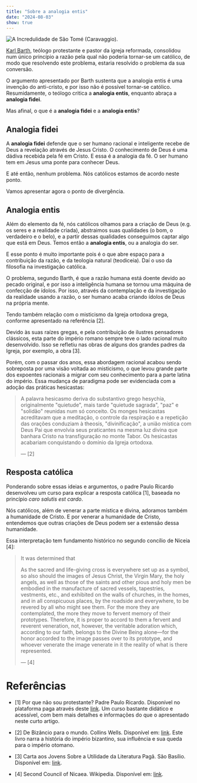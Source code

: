 ```yaml
---
title: "Sobre a analogia entis"
date: "2024-08-03"
show: true
---
```


![A Incredulidade de São Tomé (Caravaggio).](/post-images/sobre-a-analogia-entis/640px-Caravaggio_-_The_Incredulity_of_Saint_Thomas.jpg "Por Caravaggio - ![img](http://www.christusrex.org/www2/art/images/carav10.jpg), Domínio público, <https://commons.wikimedia.org/w/index.php?curid=6804893>.")

[Karl Barth](https://en.wikipedia.org/wiki/Karl_Barth), teólogo protestante e pastor da igreja reformada, consolidou num único princípio a razão pela qual não poderia tornar-se um católico, de modo que resolvendo este problema, estaria resolvido o problema da sua conversão.

O argumento apresentado por Barth sustenta que a analogia entis é uma invenção do anti-cristo, e por isso não é possível tornar-se católico. Resumidamente, o teólogo critica a **analogia entis**, enquanto abraça a **analogia fidei**.

Mas afinal, o que é a **analogia fidei** e a **analogia entis**?

## Analogia fidei

A **analogia fidei** defende que o ser humano racional e inteligente recebe de Deus a revelação através de Jesus Cristo. O conhecimento de Deus é uma dádiva recebida pela fé em Cristo. E essa é a analogia da fé. O ser humano tem em Jesus uma ponte para conhecer Deus.

E até então, nenhum problema. Nós católicos estamos de acordo neste ponto.

Vamos apresentar agora o ponto de divergência.

## Analogia entis

Além do elemento da fé, nós católicos olhamos para a criação de Deus (e.g. os seres e a realidade criada), abstraimos suas qualidades (o bom, o verdadeiro e o belo), e a partir dessas qualidades conseguimos captar algo que está em Deus. Temos então a **analogia entis**, ou a analogia do ser.

E esse ponto é muito importante pois é o que abre espaço para a contribuição da razão, e da teologia natural (teodiceia). Daí o uso da filosofia na investigação católica.

O problema, segundo Barth, é que a razão humana está doente devido ao pecado original, e por isso a inteligência humana se tornou uma máquina de confecção de ídolos. Por isso, através da contemplação e da investigação da realidade usando a razão, o ser humano acaba criando ídolos de Deus na própria mente.

Tendo também relação com o misticismo da Igreja ortodoxa grega, conforme apresentado na referência [2].

Devido às suas raízes gregas, e pela contribuição de ilustres pensadores clássicos, esta parte do império romano sempre teve o lado racional muito desenvolvido. Isso se refletiu nas obras de alguns dos grandes padres da Igreja, por exemplo, a obra [3].

Porém, com o passar dos anos, essa abordagem racional acabou sendo sobreposta por uma visão voltada ao misticismo, o que levou grande parte dos expoentes racionais a migrar com seu conhecimento para a parte latina do império. Essa mudança de paradigma pode ser evidenciada com a adoção das práticas hesicastas:

> A palavra hesicasmo deriva do substantivo grego hesychia, originalmente "quietude", mais tarde "quietude sagrada", "paz" e "solidão" reunidas num só conceito. Os monges hesicastas acreditavam que a meditação, o controle da respiração e a repetição das orações conduziam à theosis, "divinificação", a união mística com Deus Pai que envolvia seus praticantes na mesma luz divina que banhara Cristo na transfiguração no monte Tabor. Os hesicastas acabariam conquistando o domínio da Igreja ortodoxa.
>
> &#x2014; [2]

## Resposta católica

Ponderando sobre essas ideias e argumentos, o padre Paulo Ricardo desenvolveu um curso para explicar a resposta católica [1], baseada no princípio *caro salutis est cardo*.

Nós católicos, além de venerar a parte mística e divina, adoramos também a humanidade de Cristo. E por venerar a humanidade de Cristo, entendemos que outras criações de Deus podem ser a extensão dessa humanidade.

Essa interpretação tem fundamento histórico no segundo concílio de Niceia [4]:

> It was determined that
>
> As the sacred and life-giving cross is everywhere set up as a symbol, so also should the images of Jesus Christ, the Virgin Mary, the holy angels, as well as those of the saints and other pious and holy men be embodied in the manufacture of sacred vessels, tapestries, vestments, etc., and exhibited on the walls of churches, in the homes, and in all conspicuous places, by the roadside and everywhere, to be revered by all who might see them. For the more they are contemplated, the more they move to fervent memory of their prototypes. Therefore, it is proper to accord to them a fervent and reverent veneration, not, however, the veritable adoration which, according to our faith, belongs to the Divine Being alone—for the honor accorded to the image passes over to its prototype, and whoever venerate the image venerate in it the reality of what is there represented.
>
> &#x2014; [4]

# Referências

-   [1] Por que não sou protestante? Padre Paulo Ricardo. Disponível no plataforma paga através deste [link](https://padrepauloricardo.org/aulas/somos-idolatras). Um curso bastante didático e acessível, com bem mais detalhes e informações do que o apresentado neste curto artigo.

-   [2] De Bizâncio para o mundo. Collins Wells. Disponível em: [link](https://a.co/d/idYilfb). Este livro narra a história do império bizantino, sua influência e sua queda para o império otomano.

-   [3] Carta aos Jovens Sobre a Utilidade da Literatura Pagã. São Basílio. Disponível em: [link](https://a.co/d/hDjJl4q).

-   [4] Second Council of Nicaea. Wikipedia. Disponível em: [link](https://en.wikipedia.org/wiki/Second_Council_of_Nicaea).
